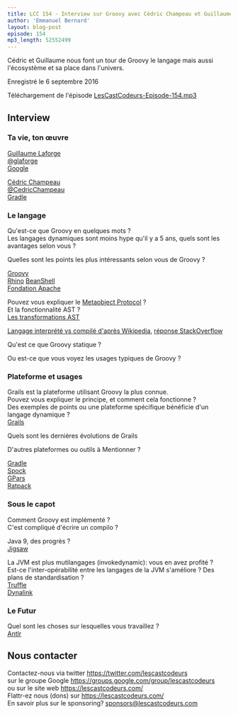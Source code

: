 ```yaml
---
title: LCC 154 - Interview sur Groovy avec Cédric Champeau et Guillaume Laforge
author: 'Emmanuel Bernard'
layout: blog-post
episode: 154
mp3_length: 52552499
---
```

Cédric et Guillaume nous font un tour de Groovy le langage mais aussi l'écosystème et sa place dans l'univers.

Enregistré le 6 septembre 2016

Téléchargement de l'épisode [LesCastCodeurs-Episode-154.mp3](http://traffic.libsyn.com/lescastcodeurs/LesCastCodeurs-Episode-154.mp3)

##  Interview

###  Ta vie, ton œuvre

[Guillaume Laforge](http://glaforge.appspot.com)  
[@glaforge](https://twitter.com/glaforge)  
[Google](https://www.google.fr)  

[Cédric Champeau](https://github.com/melix)  
[@CedricChampeau](https://twitter.com/CedricChampeau)  
[Gradle](https://gradle.org/company/)  

### Le langage

Qu'est-ce que Groovy en quelques mots ?  
Les langages dynamiques sont moins hype qu'il y a 5 ans, quels sont les avantages selon vous ?  

Quelles sont les points les plus intéressants selon vous de Groovy ?  

[Groovy](http://groovy-lang.org)  
[Rhino](https://en.wikipedia.org/wiki/Rhino_\(JavaScript_engine\))  
[BeanShell](https://en.wikipedia.org/wiki/BeanShell)  
[Fondation Apache](http://www.apache.org)  

Pouvez vous expliquer le [Metaobject Protocol](http://stackoverflow.com/questions/19608035/metaobject-protocol-mop-in-groovy) ?  
Et la fonctionnalité AST ?  
[Les transformations AST](https://www.infoq.com/presentations/groovy-ast)  

[Langage interprété vs compilé d'après Wikipedia](https://en.wikipedia.org/wiki/Interpreted_language), [réponse StackOverflow](http://stackoverflow.com/questions/3265357/compiled-vs-interpreted-languages#3265602)  

Qu'est ce que Groovy statique ?

Ou est-ce que vous voyez les usages typiques de Groovy ?


###  Plateforme et usages

Grails est la plateforme utilisant Groovy la plus connue.  
Pouvez vous expliquer le principe, et comment cela fonctionne ?  
Des exemples de points ou une plateforme spécifique bénéficie d'un langage dynamique ?  
[Grails](https://grails.org)  

Quels sont les dernières évolutions de Grails

D'autres plateformes ou outils à Mentionner ?

[Gradle](https://gradle.org)  
[Spock](http://spockframework.org)  
[GPars](http://gpars.org)  
[Ratpack](https://ratpack.io)  

### Sous le capot

Comment Groovy est implémenté ?  
C'est compliqué d'écrire un compilo ?  

Java 9, des progrès ?  
[Jigsaw](http://openjdk.java.net/projects/jigsaw/)  

La JVM est plus mutilangages (invokedynamic): vous en avez profité ?  
Est-ce l'inter-opérabilité entre les langages de la JVM s'améliore ? Des plans de standardisation ?  
[Truffle](http://www.oracle.com/technetwork/oracle-labs/program-languages/overview/index-2301583.html)  
[Dynalink](http://wiki.jvmlangsummit.com/images/a/ae/Dynalink_2011_JVM_Language_Summit.pdf)  

### Le Futur

Quel sont les choses sur lesquelles vous travaillez ?  
[Antlr](http://www.antlr.org)  

## Nous contacter

Contactez-nous via twitter <https://twitter.com/lescastcodeurs>  
sur le groupe Google <https://groups.google.com/group/lescastcodeurs>  
ou sur le site web <https://lescastcodeurs.com/>  
Flattr-ez nous (dons) sur <https://lescastcodeurs.com/>  
En savoir plus sur le sponsoring? sponsors@lescastcodeurs.com  
